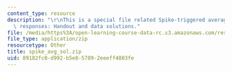 ```yaml
---
content_type: resource
description: "\r\nThis is a special file related Spike-triggered averaging of neural\
  \ responses: Handout and data solutions."
file: /media/https%3A/open-learning-course-data-rc.s3.amazonaws.com/res-9-003-brains-minds-and-machines-summer-course-summer-2015/89182fc0d992b5e857892eeeff4803fe_spike_avg_sol.zip
file_type: application/zip
resourcetype: Other
title: spike_avg_sol.zip
uid: 89182fc0-d992-b5e8-5789-2eeeff4803fe
---
```

